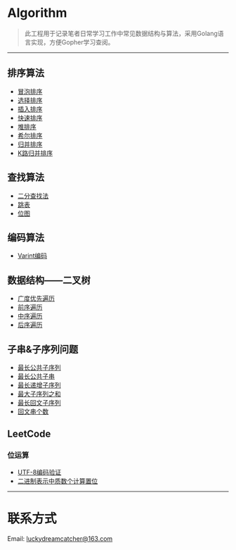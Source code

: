 # Algorithm

> 此工程用于记录笔者日常学习工作中常见数据结构与算法，采用Golang语言实现，方便Gopher学习查阅。

---

## 排序算法
- [冒泡排序](https://github.com/keepalive555/algorithm/blob/master/sort/bubble_sort.go)
- [选择排序](https://github.com/keepalive555/algorithm/blob/master/sort/simple_selection_sort.go)
- [插入排序](https://github.com/keepalive555/algorithm/blob/master/sort/insertion_sort.go)
- [快速排序](https://github.com/keepalive555/algorithm/blob/master/sort/quick_sort.go)
- [堆排序](https://github.com/keepalive555/algorithm/blob/master/sort/heap_sort.go)
- [希尔排序](https://github.com/keepalive555/algorithm/blob/master/sort/shell_sort.go)
- [归并排序](https://github.com/keepalive555/algorithm/blob/master/sort/merge_sort.go)
- [K路归并排序](https://github.com/keepalive555/algorithm/blob/master/sort/k_merge_sort.go)

## 查找算法
- [二分查找法](https://github.com/keepalive555/algorithm/blob/master/search/binary_search.go)
- [跳表](https://github.com/keepalive555/algorithm/blob/master/search/skiplist.go)
- [位图](https://github.com/keepalive555/algorithm/blob/master/search/bitmap.go)

## 编码算法
- [Varint编码](https://github.com/keepalive555/algorithm/blob/master/codec/varint.go)

## 数据结构——二叉树
- [广度优先遍历](https://github.com/keepalive555/algorithm/blob/master/tree/bfs.go)
- [前序遍历](https://github.com/keepalive555/algorithm/blob/master/tree/preorder_traversal.go)
- [中序遍历](https://github.com/keepalive555/algorithm/blob/master/tree/inorder_traversal.go)
- [后序遍历](https://github.com/keepalive555/algorithm/blob/master/tree/postorder_traversal.go)

## 子串&子序列问题
- [最长公共子序列]()
- [最长公共子串]()
- [最长递增子序列]()
- [最大子序列之和]()
- [最长回文子序列]()
- [回文串个数]()

## LeetCode
### 位运算
- [UTF-8编码验证](https://github.com/keepalive555/algorithm/blob/master/leetcode/393.go)
- [二进制表示中质数个计算置位](https://github.com/keepalive555/algorithm/blob/master/leetcode/762.go)

---

# 联系方式

Email: luckydreamcatcher@163.com

<!-- Wechat: ![微信]() -->
